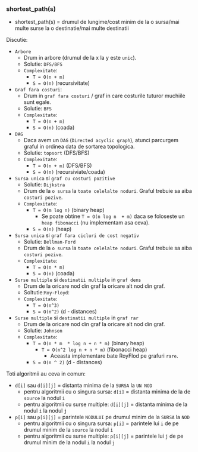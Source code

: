 ### shortest_path(s)

  * shortest_path(s) = drumul de lungime/cost minim de la o sursa/mai multe surse
  					   la o destinatie/mai multe destinatii

Discutie:
  * `Arbore`
    * Drum in arbore (drumul de la x la y este `unic`).
    * Solutie: `DFS/BFS`
    * `Complexitate`:
      * `T = O(n + m)`
      * `S = O(n)` (recursivitate)
  * `Graf fara costuri`:
    * Drum in `graf fara costuri` / graf in care costurile tuturor muchiile sunt egale.
    * Solutie: `BFS`
    * `Complexitate`:
      * `T = O(n + m)`
      * `S = O(n)` (coada)
  * `DAG`
    * Daca avem un `DAG` (`Directed acyclic graph`), atunci parcurgem graful in ordinea data de sortarea topologica.
    * Solutie: `topsort` (DFS/BFS)
    * `Complexitate`:
      * `T = O(n + m)` (DFS/BFS)
      * `S = O(n)` (recursiviate/coada)
  * `Sursa unica` si `graf cu costuri pozitive`
    * Solutie: `Dijkstra`
    * Drum de la `o sursa` la `toate celelalte noduri`. Graful trebuie sa aiba `costuri pozive`.
  	* `Complexitate`: 
  	  * `T = O(m log n)` (binary heap)
  	    * Se poate obtine `T = O(n log n  + m)` daca se foloseste un `heap fibonacci` (nu implementam asa ceva). 
  	  * `S = O(n)` (heap)
  * `Sursa unica` si `graf fara cicluri de cost negativ`
    * Solutie: `Bellman-Ford`
    * Drum de la `o sursa` la `toate celelalte noduri`. Graful trebuie sa aiba `costuri pozive`.
    * `Complexitate`:
      * `T = O(n * m)`
      * `S = O(n)` (coada)
  * `Surse multiple` si `destinatii multiple` in `graf dens`
    * Drum de la oricare nod din graf la oricare alt nod din graf.
    * Soltutie:`Roy-Floyd`:
    * `Complexitate`:
      * `T = O(n^3)`
      * `S = O(n^2)` (d - distances) 
  * `Surse multiple` si `destinatii multiple` in `graf rar`
    * Drum de la oricare nod din graf la oricare alt nod din graf.
    * Solutie: `Johnson`
    * `Complexitate`:
      * `T = O(n * m  * log n + n * m)` (binary heap)
      	* `T = O(n^2 log n + n * m)` (fibonacci heap)
      	  * Aceasta implementare bate RoyFlod pe grafuri `rare`.
      * `S = O(n ^ 2)` (d - distances)

Toti algoritmii au ceva in comun:
  * `d[i]` sau `d[i][j]` = distanta minima de la `SURSA` la `UN NOD`
    * pentru algoritmii cu o singura sursa: `d[i]` = distanta minima de la de `source` la nodul `i`
    * pentru algoritmii cu surse multiple:  `d[i][j]` = distanta minima de la nodul `i` la nodul `j`
  * `p[i]` sau `p[i][j]` = parintele `NODULUI` pe drumul minim de la `SURSA` la `NOD`
    * pentru algoritmii cu o singura sursa: `p[i]` = parintele lui `i` de pe drumul minim de la `source` la nodul `i`
    * pentru algoritmii cu surse multiple:  `p[i][j]` = parintele lui `j` de pe drumul minim de la nodul `i` la nodul `j`
  